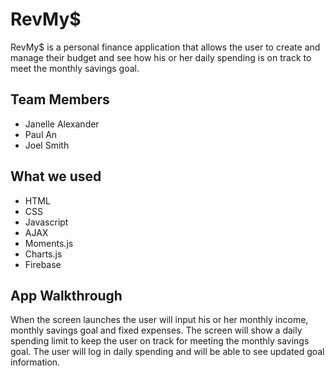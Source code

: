 # RevMy$

RevMy$ is a personal finance application that allows the user to create and manage their budget and see how his or her daily spending is on track to meet the monthly savings goal.

## Team Members
- Janelle Alexander
- Paul An
- Joel Smith

## What we used
- HTML
- CSS
- Javascript
- AJAX
- Moments.js
- Charts.js
- Firebase

## App Walkthrough
When the screen launches the user will input his or her monthly income, monthly savings goal and fixed expenses. The screen will show a daily spending limit to keep the user on track for meeting the monthly savings goal. The user will log in daily spending and will be able to see updated goal information.
